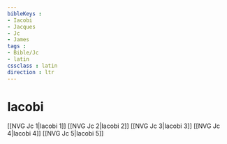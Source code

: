 ```yaml
---
bibleKeys : 
- Iacobi
- Jacques
- Jc
- James
tags : 
- Bible/Jc
- latin
cssclass : latin
direction : ltr
---
```


# Iacobi

[[NVG Jc 1|Iacobi 1]]
[[NVG Jc 2|Iacobi 2]]
[[NVG Jc 3|Iacobi 3]]
[[NVG Jc 4|Iacobi 4]]
[[NVG Jc 5|Iacobi 5]]
